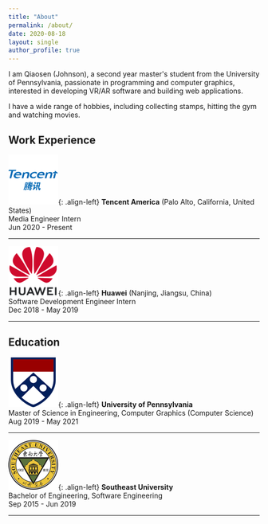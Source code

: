 ```yaml
---
title: "About"
permalink: /about/
date: 2020-08-18
layout: single
author_profile: true
---
```


I am Qiaosen (Johnson), a second year master's student from the University of Pennsylvania, passionate in programming and computer graphics, interested in developing VR/AR software and building web applications.

I have a wide range of hobbies, including collecting stamps, hitting the gym and watching movies.

## Work Experience  
![left-aligned-image](/assets/images/logos/tencent.png){: .align-left}
**Tencent America** (Palo Alto, California, United States)  
Media Engineer Intern  
Jun 2020 - Present
<hr>

![left-aligned-image](/assets/images/logos/huawei.png){: .align-left}
**Huawei** (Nanjing, Jiangsu, China)  
Software Development Engineer Intern   
Dec 2018 - May 2019
<hr>

## Education  
![left-aligned-image](/assets/images/logos/penn.png){: .align-left}
**University of Pennsylvania**    
Master of Science in Engineering, Computer Graphics (Computer Science)  
Aug 2019 - May 2021  
<hr>

![left-aligned-image](/assets/images/logos/seu.png){: .align-left}
**Southeast University**  
Bachelor of Engineering, Software Engineering  
Sep 2015 - Jun 2019  
<hr>
